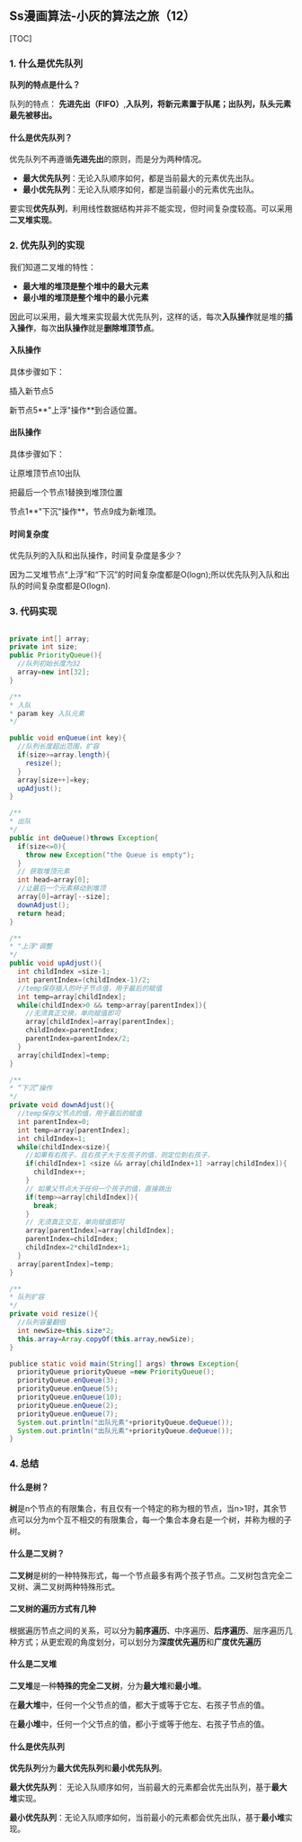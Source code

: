 ## Ss漫画算法-小灰的算法之旅（12）

[TOC]

### 1. 什么是优先队列

**队列的特点是什么？**

队列的特点： **先进先出（FIFO）**,**入队列，将新元素置于队尾；出队列，队头元素最先被移出。**

#### 什么是优先队列？

优先队列不再遵循**先进先出**的原则，而是分为两种情况。

* **最大优先队列**：无论入队顺序如何，都是当前最大的元素优先出队。
* **最小优先队列**：无论入队顺序如何，都是当前最小的元素优先出队。

要实现**优先队列**，利用线性数据结构并非不能实现，但时间复杂度较高。可以采用**二叉堆实现**。

### 2. 优先队列的实现

我们知道二叉堆的特性：

* **最大堆的堆顶是整个堆中的最大元素**
* **最小堆的堆顶是整个堆中的最小元素**

因此可以采用，最大堆来实现最大优先队列，这样的话，每次**入队操作**就是堆的**插入操作**，每次**出队操作**就是**删除堆顶节点**。

#### 入队操作

具体步骤如下：

插入新节点5

新节点5**"上浮"操作**到合适位置。

#### 出队操作

具体步骤如下：

让原堆顶节点10出队

把最后一个节点1替换到堆顶位置

节点1**"下沉"操作**，节点9成为新堆顶。

#### 时间复杂度

优先队列的入队和出队操作，时间复杂度是多少？

因为二叉堆节点“上浮”和“下沉”的时间复杂度都是O(logn);所以优先队列入队和出队的时间复杂度都是O(logn).

### 3. 代码实现



```java

private int[] array;
private int size;
public PriorityQueue(){
  //队列初始长度为32
  array=new int[32];
}

/**
* 入队
* param key 入队元素
*/

public void enQueue(int key){
  //队列长度超出范围，扩容
  if(size>=array.length){
    resize();
  }
  array[size++]=key;
  upAdjust();
}

/**
* 出队
*/
public int deQueue()throws Exception{
  if(size<=0){
    throw new Exception("the Queue is empty");
  }
  // 获取堆顶元素
  int head=array[0];
  //让最后一个元素移动到堆顶
  array[0]=array[--size];
  downAdjust();
  return head;
}

/**
* "上浮"调整
*/
public void upAdjust(){
  int childIndex =size-1;
  int parentIndex=(childIndex-1)/2;
  //temp保存插入的叶子节点值，用于最后的赋值
  int temp=array[childIndex];
  while(childIndex>0 && temp>array[parentIndex]){
    //无须真正交换，单向赋值即可
    array[childIndex]=array[parentIndex];
    childIndex=parentIndex;
    parentIndex=parentIndex/2;
  }
  array[childIndex]=temp;
}

/**
* “下沉”操作
*/
private void downAdjust(){
  //temp保存父节点的值，用于最后的赋值
  int parentIndex=0;
  int temp=array[parentIndex];
  int childIndex=1;
  while(childIndex<size){
    //如果有右孩子，且右孩子大于左孩子的值，则定位到右孩子，
    if(childIndex+1 <size && array[childIndex+1] >array[childIndex]){
      childIndex++;
    }
    // 如果父节点大于任何一个孩子的值，直接跳出
    if(temp>=array[childIndex]){
      break;
    }
    // 无须真正交互，单向赋值即可
    array[parentIndex]=array[childIndex];
    parentIndex=childIndex;
    childIndex=2*childIndex+1;
  }
  array[parentIndex]=temp;
}

/** 
* 队列扩容
*/
private void resize(){
  //队列容量翻倍
  int newSize=this.size*2;
  this.array=Array.copyOf(this.array,newSize);
}

publice static void main(String[] args) throws Exception{
  priorityQueue priorityQueue =new PriorityQueue();
  priorityQueue.enQueue(3);
  priorityQueue.enQueue(5);
  priorityQueue.enQueue(10);
  priorityQueue.enQueue(2);
  priorityQueue.enQueue(7);
  System.out.println("出队元素"+priorityQueue.deQueue());
  System.out.println("出队元素"+priorityQueue.deQueue());
}
```

### 4. 总结

#### 什么是树？

**树**是n个节点的有限集合，有且仅有一个特定的称为根的节点，当n>1时，其余节点可以分为m个互不相交的有限集合，每一个集合本身右是一个树，并称为根的子树。

#### 什么是二叉树？

**二叉树**是树的一种特殊形式，每一个节点最多有两个孩子节点。二叉树包含完全二叉树、满二叉树两种特殊形式。

#### 二叉树的遍历方式有几种

根据遍历节点之间的关系，可以分为**前序遍历**、中序遍历、**后序遍历**、层序遍历几种方式；从更宏观的角度划分，可以划分为**深度优先遍历**和**广度优先遍历**

#### 什么是二叉堆

**二叉堆**是一种**特殊的完全二叉树**，分为**最大堆**和**最小堆**。

在**最大堆**中，任何一个父节点的值，都大于或等于它左、右孩子节点的值。

在**最小堆**中，任何一个父节点的值，都小于或等于他左、右孩子节点的值。

#### 什么是优先队列

**优先队列**分为**最大优先队列**和**最小优先队列**。

**最大优先队列**： 无论入队顺序如何，当前最大的元素都会优先出队列，基于**最大堆**实现。

**最小优先队列**：无论入队顺序如何，当前最小的元素都会优先出队，基于**最小堆**实现。